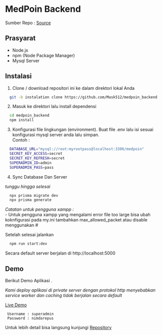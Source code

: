 
# MedPoin Backend 

Sumber Repo : [Source](https://github.com/BAMBAROO/med_poin_backend)

## Prasyarat

- Node.js
- npm (Node Package Manager)
- Mysql Server


## Instalasi

1. Clone / download repositori ini ke dalam direktori lokal Anda

```bash
  git -b instalation clone https://github.com/Mask512/medpoin_backend
```

2. Masuk ke direktori lalu install dependensi

```bash
  cd medpoin_backend
  npm install
```

3. Konfigurasi file lingkungan (environment).
  Buat file .env lalu isi sesuai konfigurasi mysql server anda lalu simpan.  
  Contoh :

```bash
  DATABASE_URL="mysql://root:myrootpass@localhost:3306/medpoin"
  SECRET_KEY_ACCESS=secret
  SECRET_KEY_REFRESH=secret
  SUPERADMIN_ID=admin
  SUPERADMIN_PASS=pass
```
4. Sync Database Dan Server

  _tunggu hingga selesai_  
  
```bash
  npx prisma migrate dev
  npx prisma generate
```

_Catatan untuk pengguna xampp :_  
    - Untuk pengguna xampp yang mengalami error file too large bisa ubah koknfigurasi pada my.ini tambahkan max_allowed_packet atau disable menggunakan #    
  
Setelah selesai jalankan 

```bash
  npm run start:dev
```

Secara default server berjalan di http://localhost:5000  

## Demo

Berikut Demo Aplikasi .

_Kami deploy aplikasi di private server dengan protokol http menyebabkan service worker dan caching tidak berjalan secara default_

[Live Demo](http://medpoin.sytes.net/)

```
 Username : superadmin
 Password : nimdarepus
 ```


Untuk lebih detail bisa langsung kunjungi [Repository](https://github.com/BAMBAROO/med_poin_backend)